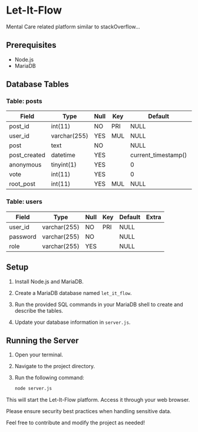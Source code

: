 # Let-It-Flow

Mental Care related platform similar to stackOverflow...

## Prerequisites

- Node.js
- MariaDB

## Database Tables

### Table: posts

| Field        | Type         | Null | Key | Default             | Extra          |
|--------------|--------------|------|-----|---------------------|----------------|
| post_id      | int(11)      | NO   | PRI | NULL                | auto_increment |
| user_id      | varchar(255) | YES  | MUL | NULL                |                |
| post         | text         | NO   |     | NULL                |                |
| post_created | datetime     | YES  |     | current_timestamp() |                |
| anonymous    | tinyint(1)   | YES  |     | 0                   |                |
| vote         | int(11)      | YES  |     | 0                   |                |
| root_post    | int(11)      | YES  | MUL | NULL                |                |

### Table: users

| Field    | Type         | Null | Key | Default | Extra |
|----------|--------------|------|-----|---------|-------|
| user_id  | varchar(255) | NO   | PRI | NULL    |       |
| password | varchar(255) | NO   |     | NULL    |       |
| role     | varchar(255) | YES  |     | NULL    |       |

## Setup

1. Install Node.js and MariaDB.

2. Create a MariaDB database named `let_it_flow`.

3. Run the provided SQL commands in your MariaDB shell to create and describe the tables.

4. Update your database information in `server.js`.

## Running the Server

1. Open your terminal.

2. Navigate to the project directory.

3. Run the following command:

   ```bash
   node server.js
   ```

This will start the Let-It-Flow platform. Access it through your web browser.

Please ensure security best practices when handling sensitive data.

Feel free to contribute and modify the project as needed!
